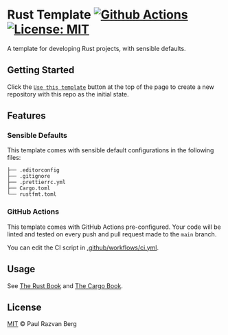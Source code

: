 # Rust Template [![Github Actions][gha-badge]][gha] [![License: MIT][license-badge]][license]

[gha]: https://github.com/paulrberg/rust-template/actions
[gha-badge]: https://github.com/paulrberg/rust-template/actions/workflows/ci.yml/badge.svg
[license]: https://opensource.org/licenses/MIT
[license-badge]: https://img.shields.io/badge/License-MIT-blue.svg

A template for developing Rust projects, with sensible defaults.

## Getting Started

Click the [`Use this template`](https://github.com/paulrberg/rust-template/generate) button at the top of the page to
create a new repository with this repo as the initial state.

## Features

### Sensible Defaults

This template comes with sensible default configurations in the following files:

```text
├── .editorconfig
├── .gitignore
├── .prettierrc.yml
├── Cargo.toml
└── rustfmt.toml
```

### GitHub Actions

This template comes with GitHub Actions pre-configured. Your code will be linted and tested on every push and pull
request made to the `main` branch.

You can edit the CI script in [.github/workflows/ci.yml](./.github/workflows/ci.yml).

## Usage

See [The Rust Book](https://doc.rust-lang.org/book/) and [The Cargo Book](https://doc.rust-lang.org/cargo/index.html).

## License

[MIT](./LICENSE.md) © Paul Razvan Berg
